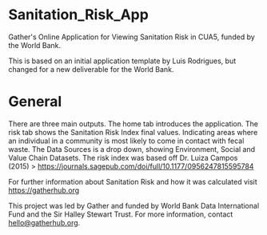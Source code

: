 # Sanitation_Risk_App
Gather's Online Application for Viewing Sanitation Risk in CUA5, funded by the World Bank.

This is based on an initial application template by Luis Rodrigues, but changed for a new deliverable for the World Bank. 

# General 
There are three main outputs. 
The home tab introduces the application. 
The risk tab shows the Sanitation Risk Index final values. Indicating areas where an individual in a community is most likely to come in contact with fecal waste. 
The Data Sources is a drop down, showing Environment, Social and Value Chain Datasets. The risk index was based off Dr. Luiza Campos (2015) > https://journals.sagepub.com/doi/full/10.1177/0956247815595784

For further information about Sanitation Risk and how it was calculated visit https://gatherhub.org

This project was led by Gather and funded by World Bank Data International Fund and the Sir Halley Stewart Trust. For more information, contact hello@gatherhub.org.
